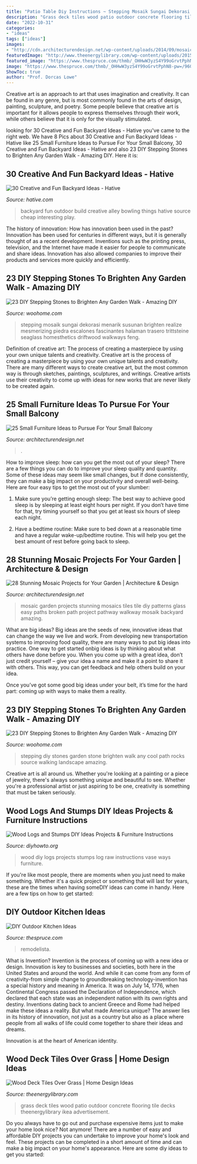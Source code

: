 ```yaml
---
title: "Patio Table Diy Instructions ~ Stepping Mosaik Sungai Dekorasi Menarik Susunan Brighten Realize Mesmerizing Piedra Escalones Fascinantes Halaman Trasero Trittsteine Seaglass Homesthetics Driftwood Walkways Feng"
description: "Grass deck tiles wood patio outdoor concrete flooring tile decks theenergylibrary ikea advertisement"
date: "2022-10-31"
categories:
- "ideas"
tags: ["ideas"]
images:
- "http://cdn.architecturendesign.net/wp-content/uploads/2014/09/mosaic-garden-project-1.jpg"
featuredImage: "http://www.theenergylibrary.com/wp-content/uploads/2015/04/wood-deck-tiles-over-grass.jpeg"
featured_image: "https://www.thespruce.com/thmb/_OHHwW3yzS4Y99oGrvtPphN8-pw=/960x0/filters:no_upscale():max_bytes(150000):strip_icc()/egg-outside-kitchen-remodelista-56a576bb5f9b58b7d0dd0a80.jpg"
image: "https://www.thespruce.com/thmb/_OHHwW3yzS4Y99oGrvtPphN8-pw=/960x0/filters:no_upscale():max_bytes(150000):strip_icc()/egg-outside-kitchen-remodelista-56a576bb5f9b58b7d0dd0a80.jpg"
ShowToc: true
author: "Prof. Dorcas Lowe"
---
```



Creative art is an approach to art that uses imagination and creativity. It can be found in any genre, but is most commonly found in the arts of design, painting, sculpture, and poetry. Some people believe that creative art is important for it allows people to express themselves through their work, while others believe that it is only for the visually stimulated.

	

		
looking for 30 Creative and Fun Backyard Ideas - Hative you've came to the right web. We have 8 Pics about 30 Creative and Fun Backyard Ideas - Hative like 25 Small Furniture Ideas to Pursue For Your Small Balcony, 30 Creative and Fun Backyard Ideas - Hative and also 23 DIY Stepping Stones to Brighten Any Garden Walk - Amazing DIY. Here it is:
		
    
## 30 Creative And Fun Backyard Ideas - Hative

<img loading=lazy src="https://hative.com/wp-content/uploads/2015/03/backyard-ideas/2-build-an-outdoor-bowling-alley.jpg" onerror="this.onerror=null;this.src='https://tse3.mm.bing.net/th?id=OIP.kR8Jks7YbIb4M5tyKYHcYQHaJS&amp;pid=15.1';" alt="30 Creative and Fun Backyard Ideas - Hative">

_Source: hative.com_

>backyard fun outdoor build creative alley bowling things hative source cheap interesting play. 

	

The history of innovation: How has innovation been used in the past?
Innovation has been used for centuries in different ways, but it is generally thought of as a recent development. Inventions such as the printing press, television, and the Internet have made it easier for people to communicate and share ideas. Innovation has also allowed companies to improve their products and services more quickly and efficiently.

    
## 23 DIY Stepping Stones To Brighten Any Garden Walk - Amazing DIY

<img loading=lazy src="https://www.woohome.com/wp-content/uploads/2014/04/Cool-DIY-Stepping-Stone-11.jpg" onerror="this.onerror=null;this.src='https://tse2.mm.bing.net/th?id=OIP.lGS3hZRskGHR-Td4tzzSDwHaHa&amp;pid=15.1';" alt="23 DIY Stepping Stones to Brighten Any Garden Walk - Amazing DIY">

_Source: woohome.com_

>stepping mosaik sungai dekorasi menarik susunan brighten realize mesmerizing piedra escalones fascinantes halaman trasero trittsteine seaglass homesthetics driftwood walkways feng. 

	

Definition of creative art: The process of creating a masterpiece by using your own unique talents and creativity.
Creative art is the process of creating a masterpiece by using your own unique talents and creativity. There are many different ways to create creative art, but the most common way is through sketches, paintings, sculptures, and writings. Creative artists use their creativity to come up with ideas for new works that are never likely to be created again.

    
## 25 Small Furniture Ideas To Pursue For Your Small Balcony

<img loading=lazy src="https://cdn.architecturendesign.net/wp-content/uploads/2016/05/AD-Small-Furniture-Ideas-to-Pursue-For-Your-Small-Balcony-01.jpg" onerror="this.onerror=null;this.src='https://tse4.mm.bing.net/th?id=OIP.OJ8U2r8CVhnHqIqnUiO4YQHaJ4&amp;pid=15.1';" alt="25 Small Furniture Ideas to Pursue For Your Small Balcony">

_Source: architecturendesign.net_

>. 

	

How to improve sleep: how can you get the most out of your sleep?
There are a few things you can do to improve your sleep quality and quantity. Some of these ideas may seem like small changes, but if done consistently, they can make a big impact on your productivity and overall well-being. Here are four easy tips to get the most out of your slumber: 
1. Make sure you’re getting enough sleep: The best way to achieve good sleep is by sleeping at least eight hours per night. If you don’t have time for that, try timing yourself so that you get at least six hours of sleep each night. 

2. Have a bedtime routine: Make sure to bed down at a reasonable time and have a regular wake-up/bedtime routine. This will help you get the best amount of rest before going back to sleep. 


    
## 28 Stunning Mosaic Projects For Your Garden | Architecture &amp; Design

<img loading=lazy src="http://cdn.architecturendesign.net/wp-content/uploads/2014/09/mosaic-garden-project-1.jpg" onerror="this.onerror=null;this.src='https://tse2.mm.bing.net/th?id=OIP.eM0Qgaf8l3qeiyLTHbGoXgHaJ4&amp;pid=15.1';" alt="28 Stunning Mosaic Projects for Your Garden | Architecture &amp; Design">

_Source: architecturendesign.net_

>mosaic garden projects stunning mosaics tiles tile diy patterns glass easy paths broken path project pathway walkway mosaik backyard amazing. 

	

What are big ideas?
Big ideas are the seeds of new, innovative ideas that can change the way we live and work. From developing new transportation systems to improving food quality, there are many ways to put big ideas into practice.
One way to get started onbig ideas is by thinking about what others have done before you. When you come up with a great idea, don’t just credit yourself – give your idea a name and make it a point to share it with others. This way, you can get feedback and help others build on your idea.

Once you’ve got some good big ideas under your belt, it’s time for the hard part: coming up with ways to make them a reality.

    
## 23 DIY Stepping Stones To Brighten Any Garden Walk - Amazing DIY

<img loading=lazy src="http://www.woohome.com/wp-content/uploads/2014/04/Cool-DIY-Stepping-Stone-19.jpg" onerror="this.onerror=null;this.src='https://tse1.mm.bing.net/th?id=OIP.sV9aN86h9M2MNMK3jBxyuAHaK6&amp;pid=15.1';" alt="23 DIY Stepping Stones to Brighten Any Garden Walk - Amazing DIY">

_Source: woohome.com_

>stepping diy stones garden stone brighten walk any cool path rocks source walking landscape amazing. 

	

Creative art is all around us. Whether you're looking at a painting or a piece of jewelry, there's always something unique and beautiful to see. Whether you're a professional artist or just aspiring to be one, creativity is something that must be taken seriously.

    
## Wood Logs And Stumps DIY Ideas Projects &amp; Furniture Instructions

<img loading=lazy src="http://www.diyhowto.org/wp-content/uploads/2019/04/20-Ways-to-Use-Raw-Wood-Logs-and-Stumps-11.jpg" onerror="this.onerror=null;this.src='https://tse1.mm.bing.net/th?id=OIP.zAq6iVZTzV8XjAWt07_CfwHaPl&amp;pid=15.1';" alt="Wood Logs and Stumps DIY Ideas Projects &amp; Furniture Instructions">

_Source: diyhowto.org_

>wood diy logs projects stumps log raw instructions vase ways furniture. 

	

If you're like most people, there are moments when you just need to make something. Whether it's a quick project or something that will last for years, these are the times when having someDIY ideas can come in handy. Here are a few tips on how to get started:

    
## DIY Outdoor Kitchen Ideas

<img loading=lazy src="https://www.thespruce.com/thmb/_OHHwW3yzS4Y99oGrvtPphN8-pw=/960x0/filters:no_upscale():max_bytes(150000):strip_icc()/egg-outside-kitchen-remodelista-56a576bb5f9b58b7d0dd0a80.jpg" onerror="this.onerror=null;this.src='https://tse4.mm.bing.net/th?id=OIP.FJEy-LeLqdyj7nxK15AhiAHaLH&amp;pid=15.1';" alt="DIY Outdoor Kitchen Ideas">

_Source: thespruce.com_

>remodelista. 

	

What is Invention?
Invention is the process of coming up with a new idea or design. Innovation is key to businesses and societies, both here in the United States and around the world. And while it can come from any form of creativity-from simple change to groundbreaking technology-invention has a special history and meaning in America.
It was on July 14, 1776, when Continental Congress passed the Declaration of Independence, which declared that each state was an independent nation with its own rights and destiny. Inventions dating back to ancient Greece and Rome had helped make these ideas a reality. But what made America unique? The answer lies in its history of innovation, not just as a country but also as a place where people from all walks of life could come together to share their ideas and dreams.

Innovation is at the heart of American identity.

    
## Wood Deck Tiles Over Grass | Home Design Ideas

<img loading=lazy src="http://www.theenergylibrary.com/wp-content/uploads/2015/04/wood-deck-tiles-over-grass.jpeg" onerror="this.onerror=null;this.src='https://tse1.mm.bing.net/th?id=OIP.RdOlVZf--53OehCEQFuUkgHaJ4&amp;pid=15.1';" alt="Wood Deck Tiles Over Grass | Home Design Ideas">

_Source: theenergylibrary.com_

>grass deck tiles wood patio outdoor concrete flooring tile decks theenergylibrary ikea advertisement. 

	

Do you always have to go out and purchase expensive items just to make your home look nice? Not anymore! There are a number of easy and affordable DIY projects you can undertake to improve your home's look and feel. These projects can be completed in a short amount of time and can make a big impact on your home's appearance. Here are some diy ideas to get you started: 

